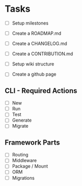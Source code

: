 # Tasks

- [ ] Setup milestones
- [ ] Create a ROADMAP.md
- [ ] Create a CHANGELOG.md
- [ ] Create a CONTRIBUTION.md
- [ ] Setup wiki structure
- [ ] Create a github page


## CLI - Required Actions

- [ ] New
- [ ] Run
- [ ] Test
- [ ] Generate
- [ ] Migrate

## Framework Parts

- [ ] Routing
- [ ] Middleware
- [ ] Package / Mount
- [ ] ORM
- [ ] Migrations
